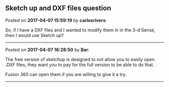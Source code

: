 ## Sketch up and DXF files question
Posted on **2017-04-07 15:59:19** by **carlosrivers**:

So, if I have a DXF files and I wanted to modify them in in the 3-d Sense, then I would use Sketch up?

---

Posted on **2017-04-07 16:28:50** by **Bar**:

The free version of sketchup is designed to not allow you to easily open .DXF files, they want you to pay for the full version to be able to do that. 

Fusion 360 can open them if you are willing to give it a try.

---


